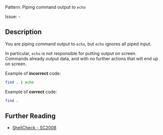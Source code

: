 Pattern: Piping command output to `echo`

Issue: -

## Description

You are piping command output to `echo`, but `echo` ignores all piped input.

In particular, `echo` is not responsible for putting output on screen. Commands already output data, and with no further actions that will end up on screen.

Example of **incorrect** code:

```sh
find . | echo
```

Example of **correct** code:

```sh
find .
```

## Further Reading

* [ShellCheck - SC2008](https://github.com/koalaman/shellcheck/wiki/SC2008)
